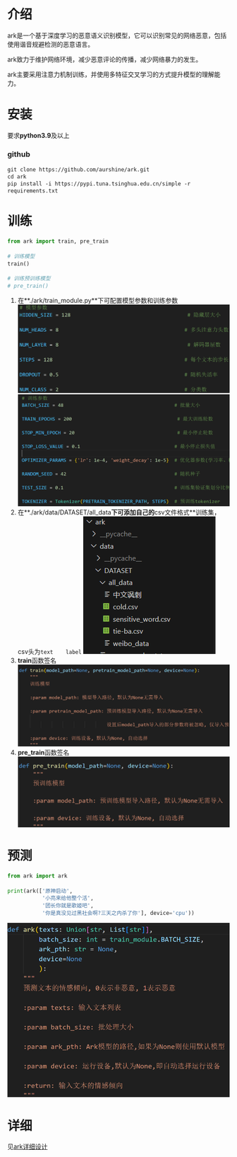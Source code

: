 # 介绍

ark是一个基于深度学习的恶意语义识别模型，它可以识别常见的网络恶意，包括使用谐音规避检测的恶意语言。

ark致力于维护网络环境，减少恶意评论的传播，减少网络暴力的发生。

ark主要采用注意力机制训练，并使用多特征交叉学习的方式提升模型的理解能力。

# 安装

要求**python3.9**及以上

### github

```commandline
git clone https://github.com/aurshine/ark.git
cd ark
pip install -i https://pypi.tuna.tsinghua.edu.cn/simple -r requirements.txt
```

# 训练

```python
from ark import train, pre_train

# 训练模型
train()

# 训练预训练模型
# pre_train()
```

1. 在**./ark/train_module.py**下可配置模型参数和训练参数
    ![](img\train_config.png)
    ![](img\model_config.png)
2. 在**./ark/data/DATASET/all_data**下可添加自己的**csv文件格式**训练集，csv头为`text    label`
   ![](img\trainset.png)
3. **train**函数签名
    ![](img\train_def.png)
4. **pre_train**函数签名
    ![](img\pretrain_def.png)

# 预测

```python
from ark import ark

print(ark(['原神启动', 
           '小亮来给他整个活', 
           '团长你就是歌姬吧', 
           '你是真没见过黑社会啊?三天之内杀了你'], device='cpu'))
```

![](img/ark_def.png)

# 详细

见[ark详细设计](ark.md)